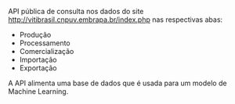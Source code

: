 API pública de consulta nos dados do site http://vitibrasil.cnpuv.embrapa.br/index.php nas respectivas abas:

- Produção
- Processamento
- Comercialização
- Importação
- Exportação



A API  alimenta uma base de dados que é usada para um modelo de Machine Learning.


